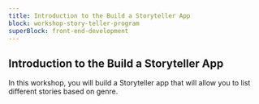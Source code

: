 ```yaml
---
title: Introduction to the Build a Storyteller App
block: workshop-story-teller-program
superBlock: front-end-development
---
```


## Introduction to the Build a Storyteller App

In this workshop, you will build a Storyteller app that will allow you to list different stories based on genre.
